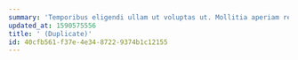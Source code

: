 ```yaml
---
summary: 'Temporibus eligendi ullam ut voluptas ut. Mollitia aperiam reprehenderit quis dolores qui occaecati. Porro est quo delectus perspiciatis. Ratione pariatur recusandae sunt odio dolores consequatur.'
updated_at: 1590575556
title: ' (Duplicate)'
id: 40cfb561-f37e-4e34-8722-9374b1c12155
---
```

